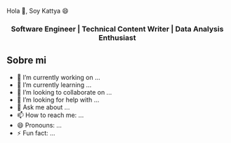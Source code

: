 
Hola 👋, Soy Kattya 😄


<h3 align="center">Software Engineer | Technical Content Writer | Data Analysis Enthusiast</h3>

## Sobre mi
- 🔭 I’m currently working on ...
- 🌱 I’m currently learning ...
- 👯 I’m looking to collaborate on ...
- 🤔 I’m looking for help with ...
- 💬 Ask me about ...
- 📫 How to reach me: ...
- 😄 Pronouns: ...
- ⚡ Fun fact: ...

